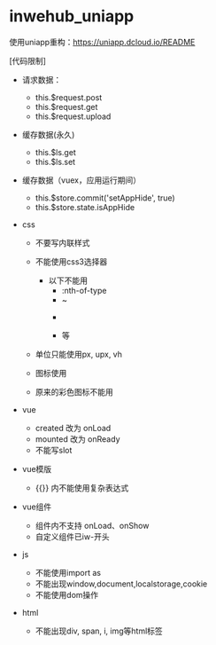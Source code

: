 # inwehub_uniapp
使用uniapp重构：https://uniapp.dcloud.io/README


[代码限制]
+ 请求数据：
	+ this.$request.post
	+ this.$request.get
	+ this.$request.upload

+ 缓存数据(永久)
	+ this.$ls.get
	+ this.$ls.set
+ 缓存数据（vuex，应用运行期间）
	+ this.$store.commit('setAppHide', true)
	+ this.$store.state.isAppHide

+ css
   + 不要写内联样式
   + 不能使用css3选择器
      + 以下不能用
        + :nth-of-type
        + ~
        + >
        + 等

   + 单位只能使用px, upx, vh
   + 图标使用
        <text class="iconfont icon-tianjia"></text>
   + 原来的彩色图标不能用
+ vue
   + created 改为 onLoad
   + mounted 改为 onReady
   + 不能写slot
+ vue模版
    + {{}}  内不能使用复杂表达式
+ vue组件
    + 组件内不支持 onLoad、onShow
    + 自定义组件已iw-开头
+ js
    + 不能使用import as
    + 不能出现window,document,localstorage,cookie
    + 不能使用dom操作
+ html
    + 不能出现div, span, i, img等html标签

